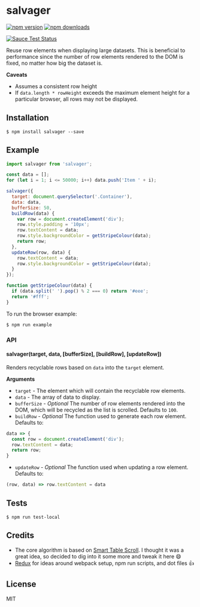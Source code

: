 # salvager

[![npm version](https://img.shields.io/npm/v/salvager.svg?style=flat-square)](https://www.npmjs.com/package/salvager)
[![npm downloads](https://img.shields.io/npm/dm/salvager.svg?style=flat-square)](https://www.npmjs.com/package/salvager)

[![Sauce Test Status](https://saucelabs.com/browser-matrix/salvager.svg)](https://saucelabs.com/u/salvager)

Reuse row elements when displaying large datasets. This is beneficial to performance since the number of row elements rendered to the DOM is fixed, no matter how big the dataset is.

**Caveats**

- Assumes a consistent row height
- If `data.length * rowHeight` exceeds the maximum element height for a particular browser, all rows may not be displayed.

## Installation

```
$ npm install salvager --save
```

## Example

```js
import salvager from 'salvager';

const data = [];
for (let i = 1; i <= 50000; i++) data.push('Item ' + i);

salvager({
  target: document.querySelector('.Container'),
  data: data,
  bufferSize: 50,
  buildRow(data) {
    var row = document.createElement('div');
    row.style.padding = '10px';
    row.textContent = data;
    row.style.backgroundColor = getStripeColour(data);
    return row;
  },
  updateRow(row, data) {
    row.textContent = data;
    row.style.backgroundColor = getStripeColour(data);
  }
});

function getStripeColour(data) {
  if (data.split(' ').pop() % 2 === 0) return '#eee';
  return '#fff';
}
```

To run the browser example:

```
$ npm run example
```

### API

#### salvager(target, data, [bufferSize], [buildRow], [updateRow])

Renders recyclable rows based on `data` into the `target` element.

__Arguments__

* `target` - The element which will contain the recyclable row elements.
* `data` - The array of data to display.
* `bufferSize` - *Optional* The number of row elements rendered into the DOM, which will be recycled as the list is scrolled. Defaults to `100`.
* `buildRow` - *Optional* The function used to generate each row element. Defaults to:

```js
data => {
  const row = document.createElement('div');
  row.textContent = data;
  return row;
}
```

* `updateRow` - *Optional* The function used when updating a row element. Defaults to:

```js
(row, data) => row.textContent = data
```

## Tests

```
$ npm run test-local
```

## Credits

- The core algorithm is based on [Smart Table Scroll](https://github.com/cmpolis/smart-table-scroll). I thought it was a great idea, so decided to dig into it some more and tweak it here :smile:
- [Redux](https://github.com/rackt/redux) for ideas around webpack setup, npm run scripts, and dot files :+1:

## License

MIT
